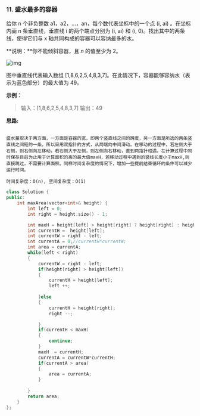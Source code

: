 ### 11. 盛水最多的容器

给你 n 个非负整数 a1，a2，...，an，每个数代表坐标中的一个点 (i, ai) 。在坐标内画 n 条垂直线，垂直线 i 的两个端点分别为 (i, ai) 和 (i, 0)。找出其中的两条线，使得它们与 x 轴共同构成的容器可以容纳最多的水。

**说明：**你不能倾斜容器，且 *n* 的值至少为 2。



![img](https://aliyun-lc-upload.oss-cn-hangzhou.aliyuncs.com/aliyun-lc-upload/uploads/2018/07/25/question_11.jpg)

  

图中垂直线代表输入数组 [1,8,6,2,5,4,8,3,7]。在此情况下，容器能够容纳水（表示为蓝色部分）的最大值为 49。

**示例：**

> 输入：[1,8,6,2,5,4,8,3,7]
> 输出：49

**思路:**

``` 
 
盛水量取决于两方面，一方面是容器的宽，即两个竖直线之间的跨度，另一方面是所选的两条竖直线之间短的一条。所以采用双指针的方式，从两端向中间滑动。在移动的过程中，若左侧大于右侧，则右侧向左移动，若右侧大于左侧，则左侧向右移动，直到两指针相遇。在计算过程中同时保存目前为止用于计算面积的高的最大值maxH，若移动过程中遇到的竖线长度小于maxH,则直接跳过，不需要计算面积。同样时间复杂度的情况下，增加一些提前结束循环的条件可以减少运行时间。

时间复杂度：O(n), 空间复杂度：O(1)
```

```cpp
class Solution {
public:
    int maxArea(vector<int>& height) {
        int left = 0;
        int right = height.size() - 1;

        int maxH = height[left] > height[right] ? height[right] : height[left];
        int currentH =  height[left];
        int currentW = right - left;
        int currentA = 0;//currentH*currentW;
        int area = currentA;
        while(left < right)
        {
            currentW = right - left;
            if(height[right] > height[left])
            {
                currentH = height[left];
                left ++;
     
            }else
            {
                currentH = height[right];
                right --;

            }
            if(currentH < maxH)
            {
                continue;
            }
            maxH  = currentH;
            currentA = currentW*currentH;
            if(currentA > area)
            {
                area = currentA;
            }
            
        }
        return area;
    }
};
```



